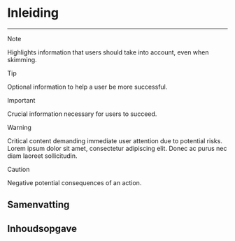 # Inleiding

---

<!-- prettier-ignore -->
> [!note]
> Highlights information that users should take into account, even when skimming.

<!-- prettier-ignore -->
> [!tip]
> Optional information to help a user be more successful.

<!-- prettier-ignore -->
> [!important]
> Crucial information necessary for users to succeed.

<!-- prettier-ignore -->
> [!warning]
> Critical content demanding immediate user attention due to potential risks. Lorem ipsum dolor sit amet, consectetur adipiscing elit. Donec ac purus nec diam laoreet sollicitudin.

<!-- prettier-ignore -->
> [!caution]
> Negative potential consequences of an action.

## Samenvatting

## Inhoudsopgave
